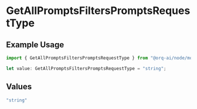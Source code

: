 # GetAllPromptsFiltersPromptsRequestType

## Example Usage

```typescript
import { GetAllPromptsFiltersPromptsRequestType } from "@orq-ai/node/models/operations";

let value: GetAllPromptsFiltersPromptsRequestType = "string";
```

## Values

```typescript
"string"
```